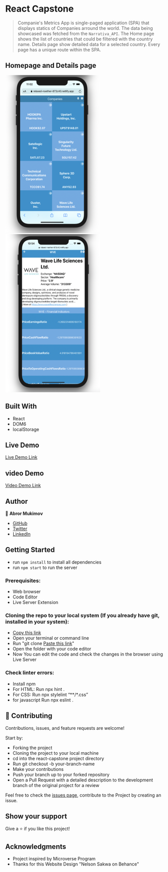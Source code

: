 #  React Capstone

> Companie's Metrics App is single-paged application (SPA) that displays statics of Companies arround the world. The data being showcased was fetched from the `Narrativa_API`. The Home page shows the list of countries that could be filtered with the country name. Details page show detailed data for a selected country. Every page has a unique route within the SPA.

[](https://img.shields.io/badge/Microverse-blueviolet)

## Homepage and Details page

<img src="./src/img/ssh1.png" data-canonical-src="./src/img/ssh1.png" width="300" height="500" style="margin-right: 200px"/>

<img src="./src/img/screenshot2.png" data-canonical-src="./src/img/screenshot2.png" width="300" height="500" />

## Built With

- React
- DOM6
- localStorage
## Live Demo

[Live Demo Link](https://relaxed-noether-872c40.netlify.app)

## video Demo

[Video Demo Link]()

## Author

👤 **Abror Mukimov**

- [GitHub](https://github.com/abrormukimov)
- [Twitter](https://twitter.com/abrormukimov)
- [LinkedIn](https://www.linkedin.com/in/abror-mukimov/)

## Getting Started
- run `npm install` to install all dependencies
- run `npm start` to run the server

### Prerequisites:

- Web browser
- Code Editor
- Live Server Extension

### Cloning the repo to your local system (If you already have git, installed in your system):

- [Copy this link](git@github.com:abrormukimov/react-capstone.git)
- Open your terminal or command line
- Run "git clone [Paste this link](git@github.com:abrormukimov/react-capstone.git)"
- Open the folder with your code editor
- Now You can edit the code and check the changes in the browser using Live Server

### Check linter errors:

- Install npm
- For HTML: Run npx hint .
- For CSS: Run npx stylelint “**/*.css”
- for javascript Run npx eslint .

## 🤝 Contributing

Contributions, issues, and feature requests are welcome!

Start by:

- Forking the project
- Cloning the project to your local machine
- cd into the react-capstone project directory
- Run git checkout -b your-branch-name
- Make your contributions
- Push your branch up to your forked repository
- Open a Pull Request with a detailed description to the development branch of the original project for a review

Feel free to check the [issues page](https://github.com/abrormukimov/react-capstone/issues), contribute to the Project by creating an issue.


## Show your support

Give a ⭐️ if you like this project!

## Acknowledgments
- Project inspired by Microverse Program
- Thanks for this Website Design "Nelson Sakwa on Behance"
